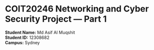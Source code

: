 # COIT20246 Networking and Cyber Security Project — Part 1

**Student Name:** Md Asif Al Muqshit  
**Student ID:** 12308682  
**Campus:** Sydney  
